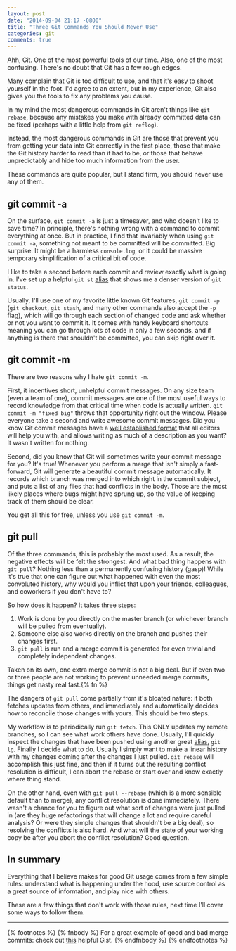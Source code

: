 ```yaml
---
layout: post
date: "2014-09-04 21:17 -0800"
title: "Three Git Commands You Should Never Use"
categories: git
comments: true
---
```


Ahh, Git. One of the most powerful tools of our time. Also, one of the most confusing. There's no
doubt that Git has a few rough edges.

Many complain that Git is too difficult to use, and that it's easy to shoot yourself in the foot.
I'd agree to an extent, but in my experience, Git also gives you the tools to fix any problems you
cause.

In my mind the most dangerous commands in Git aren't things like `git rebase`, because any mistakes
you make with already committed data can be fixed (perhaps with a little help from `git reflog`).

Instead, the most dangerous commands in Git are those that prevent you from getting your data into
Git correctly in the first place, those that make the Git history harder to read than it had to
be, or those that behave unpredictably and hide too much information from the user.

These commands are quite popular, but I stand firm, you should never use any of them.


## git commit -a

On the surface, `git commit -a` is just a timesaver, and who doesn't like to save time? In
principle, there's nothing wrong with a command to commit everything at once. But in practice, I
find that invariably when using `git commit -a`, something not meant to be committed will be
committed. Big surprise. It might be a harmless `console.log`, or it could be massive temporary
simplification of a critical bit of code.

I like to take a second before each commit and review exactly what is going in. I've set up a
helpful `git st` [alias](https://github.com/orangejulius/dotfiles/blob/master/gitconfig#L8) that
shows me a denser version of `git status`.

Usually, I'll use one of my favorite little known Git features, `git commit -p` (`git
checkout`, `git stash`, and many other commands also accept the `-p` flag), which will go through
each section of changed code and ask whether or not you want to commit it. It comes with handy
keyboard shortcuts meaning you can go through lots of code in only a few seconds, and if anything is
there that shouldn't be committed, you can skip right over it.


## git commit -m

There are two reasons why I hate `git commit -m`.

First, it incentives short, unhelpful commit messages. On any size team (even a team of one),
commit messages are one of the most useful ways to record knowledge from that critical time when code
is actually written. `git commit -m "fixed big"` throws that opportunity right out the window.
Please everyone take a second and write awesome commit messages. Did you know Git commit messages
have a [well established
format](http://tbaggery.com/2008/04/19/a-note-about-git-commit-messages.html) that all editors will
help you with, and allows writing as much of a description as you want? It wasn't written for
nothing.

Second, did you know that Git will sometimes write your commit message for you? It's true! Whenever you
perform a merge that isn't simply a fast-forward, Git will generate a beautiful commit message
automatically.  It records which branch was merged into which right in the commit subject, and puts
a list of any files that had conflicts in the body. Those are the most likely places where bugs
might have sprung up, so the value of keeping track of them should be clear.

You get all this for free, unless you use `git commit -m`.


## git pull

Of the three commands, this is probably the most used. As a result, the negative effects will be
felt the strongest. And what bad thing happens with `git pull`? Nothing less than a permanently
confusing history (gasp)! While it's true that one can figure out what happened with even the most
convoluted history, why would you inflict that upon your friends, colleagues, and coworkers if you
don't have to?

So how does it happen? It takes three steps:

1. Work is done by you directly on the master branch (or whichever branch will be pulled from
eventually).
2. Someone else also works directly on the branch and pushes their changes first.
3. `git pull` is run and a merge commit is generated for even trivial and completely independent
changes.

Taken on its own, one extra merge commit is not a big deal. But if even two or three people are not
working to prevent unneeded merge commits, things get nasty real fast.{% fn %}

The dangers of `git pull` come partially from it's bloated nature: it both fetches updates from
others, and immediately and automatically decides how to reconcile those changes with yours. This
should be two steps.

My workflow is to periodically run `git fetch`. This ONLY updates my remote branches, so I can see
what work others have done. Usually, I'll quickly inspect the changes that have been pushed using
another great [alias](https://github.com/orangejulius/dotfiles/blob/master/gitconfig#L7), `git lg`.
Finally I decide what to do. Usually I simply want to make a linear history with my changes coming
after the changes I just pulled. `git rebase` will accomplish this just fine, and then if it turns
out the resulting conflict resolution is difficult, I can abort the rebase or start over and know
exactly where thing stand.

On the other hand, even with `git pull --rebase` (which is a more sensible default than to merge),
any conflict resolution is done immediately. There wasn't a chance for you to figure out what sort
of changes were just pulled in (are they huge refactorings that will change a lot and require
careful analysis? Or were they simple changes that shouldn't be a big deal), so resolving the
conflicts is also hard. And what will the state of your working copy be after you abort the conflict
resolution? Good question.

## In summary

Everything that I believe makes for good Git usage comes from a few simple rules: understand what is
happening under the hood, use source control as a great source of information, and play nice with
others.

These are a few things that don't work with those rules, next time I'll cover some ways to follow
them.

- - -

{% footnotes %}
{% fnbody %}
For a great example of good and bad merge commits: check out <a href="https://gist.github.com/jbenet/ee6c9ac48068889b0912">this</a> helpful Gist.
{% endfnbody %}
{% endfootnotes %}
